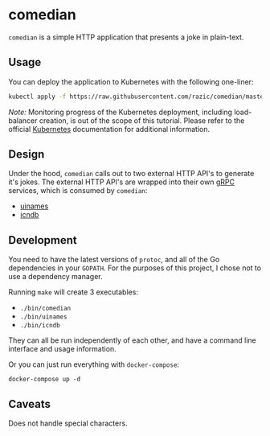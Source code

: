 # comedian

`comedian` is a simple HTTP application that presents a joke in plain-text.

## Usage

You can deploy the application to Kubernetes with the following one-liner:

```bash
kubectl apply -f https://raw.githubusercontent.com/razic/comedian/master/contrib/kubernetes.yaml
```

*Note:* Monitoring progress of the Kubernetes deployment, including
load-balancer creation, is out of the scope of this tutorial. Please refer to
the official [Kubernetes] documentation for additional information.

## Design

Under the hood, `comedian` calls out to two external HTTP API's to generate
it's jokes. The external HTTP API's are wrapped into their own [gRPC] services,
which is consumed by `comedian`:

* [uinames](api/services/uinames/uinames.proto)
* [icndb](api/services/icndb/icndb.proto)

## Development

You need to have the latest versions of `protoc`, and all of the Go
dependencies in your `GOPATH`. For the purposes of this project, I chose not to
use a dependency manager.

Running `make` will create 3 executables:

* `./bin/comedian`
* `./bin/uinames`
* `./bin/icndb`

They can all be run independently of each other, and have a command line
interface and usage information.

Or you can just run everything with `docker-compose`:

```
docker-compose up -d
```

## Caveats

Does not handle special characters.

[Kubernetes]: https://kubernetes.io/
[gRPC]: http://www.grpc.io
